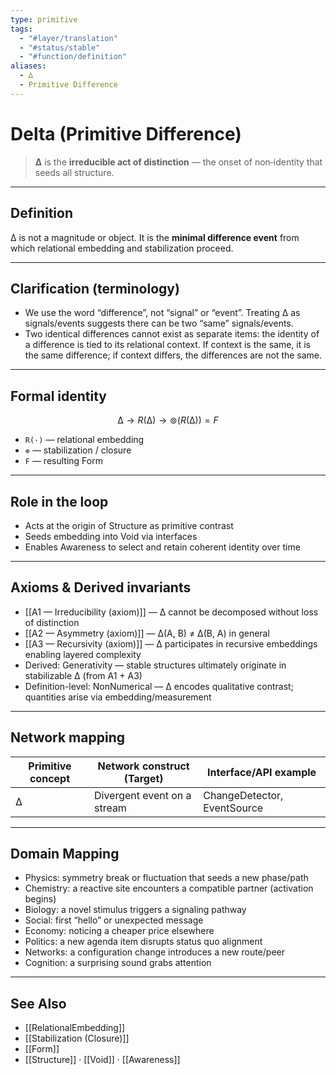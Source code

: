 ```yaml
---
type: primitive
tags:
  - "#layer/translation"
  - "#status/stable"
  - "#function/definition"
aliases:
  - ∆
  - Primitive Difference
---
```


# Delta (Primitive Difference)

> **∆** is the **irreducible act of distinction** — the onset of non‑identity that seeds all structure.

---

## Definition

∆ is not a magnitude or object. It is the **minimal difference event** from which relational embedding and stabilization proceed.

---

## Clarification (terminology)

- We use the word “difference”, not “signal” or “event”. Treating ∆ as signals/events suggests there can be two “same” signals/events.
- Two identical differences cannot exist as separate items: the identity of a difference is tied to its relational context. If context is the same, it is the same difference; if context differs, the differences are not the same.

---

## Formal identity

$$
∆ \to R(∆) \to ⊚(R(∆)) = F
$$

- `R(·)` — relational embedding
- `⊚` — stabilization / closure
- `F` — resulting Form

---

## Role in the loop

- Acts at the origin of Structure as primitive contrast
- Seeds embedding into Void via interfaces
- Enables Awareness to select and retain coherent identity over time

---

## Axioms & Derived invariants

- [[A1 — Irreducibility (axiom)]] — ∆ cannot be decomposed without loss of distinction
- [[A2 — Asymmetry (axiom)]] — ∆(A, B) ≠ ∆(B, A) in general
- [[A3 — Recursivity (axiom)]] — ∆ participates in recursive embeddings enabling layered complexity
- Derived: Generativity — stable structures ultimately originate in stabilizable ∆ (from A1 + A3)
- Definition-level: NonNumerical — ∆ encodes qualitative contrast; quantities arise via embedding/measurement

---

## Network mapping

| Primitive concept | Network construct (Target) | Interface/API example |
|-------------------|----------------------------|-----------------------|
| ∆                 | Divergent event on a stream | ChangeDetector, EventSource |

---

## Domain Mapping

- Physics: symmetry break or fluctuation that seeds a new phase/path
- Chemistry: a reactive site encounters a compatible partner (activation begins)
- Biology: a novel stimulus triggers a signaling pathway
- Social: first “hello” or unexpected message
- Economy: noticing a cheaper price elsewhere
- Politics: a new agenda item disrupts status quo alignment
- Networks: a configuration change introduces a new route/peer
- Cognition: a surprising sound grabs attention

---

## See Also

- [[RelationalEmbedding]]
- [[Stabilization (Closure)]]
- [[Form]]
- [[Structure]] · [[Void]] · [[Awareness]]
